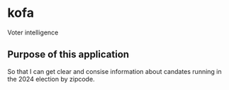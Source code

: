 # kofa
Voter intelligence

## Purpose of this application
So that I can get clear and consise information about candates running in the 2024 election by zipcode.